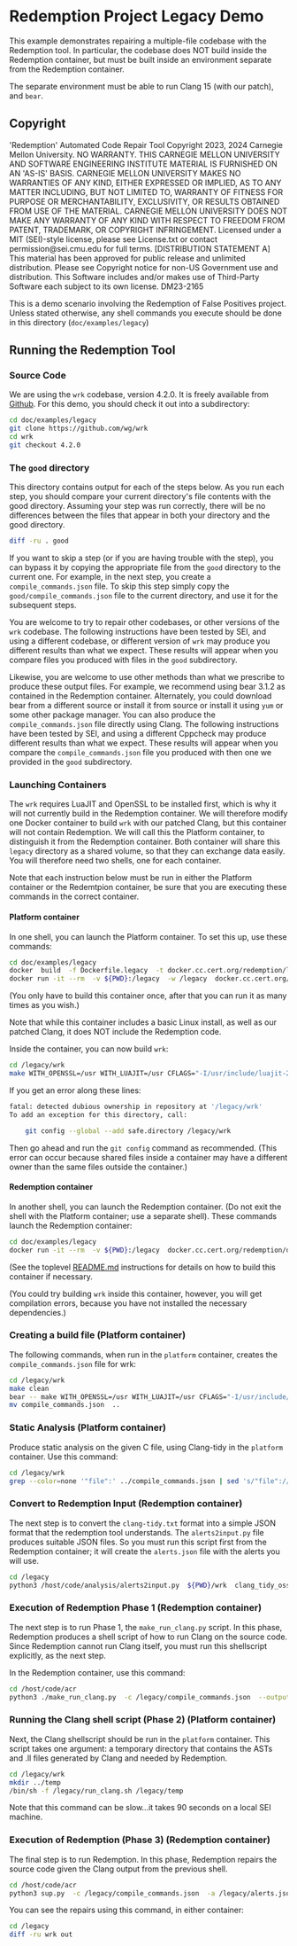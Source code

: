 # Redemption Project Legacy Demo

This example demonstrates repairing a multiple-file codebase with the Redemption tool. In particular, the codebase does NOT build inside the Redemption container, but must be built inside an environment separate from the Redemption container.

The separate environment must be able to run Clang 15 (with our patch), and `bear`.

## Copyright

<legal>
'Redemption' Automated Code Repair Tool
Copyright 2023, 2024 Carnegie Mellon University.
NO WARRANTY. THIS CARNEGIE MELLON UNIVERSITY AND SOFTWARE ENGINEERING
INSTITUTE MATERIAL IS FURNISHED ON AN 'AS-IS' BASIS. CARNEGIE MELLON
UNIVERSITY MAKES NO WARRANTIES OF ANY KIND, EITHER EXPRESSED OR IMPLIED,
AS TO ANY MATTER INCLUDING, BUT NOT LIMITED TO, WARRANTY OF FITNESS FOR
PURPOSE OR MERCHANTABILITY, EXCLUSIVITY, OR RESULTS OBTAINED FROM USE OF
THE MATERIAL. CARNEGIE MELLON UNIVERSITY DOES NOT MAKE ANY WARRANTY OF ANY
KIND WITH RESPECT TO FREEDOM FROM PATENT, TRADEMARK, OR COPYRIGHT
INFRINGEMENT.
Licensed under a MIT (SEI)-style license, please see License.txt or
contact permission@sei.cmu.edu for full terms.
[DISTRIBUTION STATEMENT A] This material has been approved for public
release and unlimited distribution.  Please see Copyright notice for
non-US Government use and distribution.
This Software includes and/or makes use of Third-Party Software each
subject to its own license.
DM23-2165
</legal>

This is a demo scenario involving the Redemption of False Positives project.  Unless stated otherwise, any shell commands you execute should be done in this directory (`doc/examples/legacy`)

## Running the Redemption Tool
### Source Code

We are using the `wrk` codebase, version 4.2.0. It is freely available from [Github](https://github.com/wg/wrk).  For this demo, you should check it out into a subdirectory:

``` sh
cd doc/examples/legacy
git clone https://github.com/wg/wrk
cd wrk
git checkout 4.2.0
```

### The `good` directory

This directory contains output for each of the steps below. As you run each step, you should compare your current directory's file contents with the good directory. Assuming your step was run correctly, there will be no differences between the files that appear in both your directory and the good directory.

``` sh
diff -ru . good
```

If you want to skip a step (or if you are having trouble with the step), you can bypass it by copying the appropriate file from the `good` directory to the current one. For example, in the next step, you create a `compile_commands.json` file.  To skip this step simply copy the `good/compile_commands.json` file to the current directory, and use it for the subsequent steps.

You are welcome to try to repair other codebases, or other versions of the `wrk` codebase.  The following instructions have been tested by SEI, and using a different codebase, or different version of `wrk` may produce you different results than what we expect. These results will appear when you compare files you produced with files in the `good` subdirectory.

Likewise, you are welcome to use other methods than what we prescribe to produce these output files. For example, we recommend using bear 3.1.2 as contained in the Redemption container. Alternately, you could download bear from a different source or install it from source or install it using `yum` or some other package manager.  You can also produce the `compile_commands.json` file directly using Clang.  The following instructions have been tested by SEI, and using a different Cppcheck may produce different results than what we expect. These results will appear when you compare the `compile_commands.json` file you produced with then one we provided in the `good` subdirectory.

### Launching Containers

The `wrk` requires LuaJIT and OpenSSL to be installed first, which is why it will not currently build in the Redemption container.  We will therefore modify one Docker container to build `wrk` with our patched Clang, but this container will not contain Redemption. We will call this the Platform container, to distinguish it from the Redemption container.  Both container will share this `legacy` directory as a shared volume, so that they can exchange data easily.  You will therefore need two shells, one for each container.

Note that each instruction below must be run in either the Platform container or the Redemtpion container, be sure that you are executing these commands in the correct container.

#### Platform container

In one shell, you can launch the Platform container. To set this up, use these commands:

``` sh
cd doc/examples/legacy
docker  build  -f Dockerfile.legacy  -t docker.cc.cert.org/redemption/legacy  .
docker run -it --rm  -v ${PWD}:/legacy  -w /legacy  docker.cc.cert.org/redemption/legacy  bash
```

(You only have to build this container once, after that you can run it as many times as you wish.)

Note that while this container includes a basic Linux install, as well as our patched Clang, it does NOT include the Redemption code.

Inside the container, you can now build `wrk`:

``` sh
cd /legacy/wrk 
make WITH_OPENSSL=/usr WITH_LUAJIT=/usr CFLAGS="-I/usr/include/luajit-2.1 "
```

If you get an error along these lines:

``` sh
fatal: detected dubious ownership in repository at '/legacy/wrk'
To add an exception for this directory, call:

	git config --global --add safe.directory /legacy/wrk
```

Then go ahead and run the `git config` command as recommended. (This error can occur because shared files inside a container may have a different owner than the same files outside the container.)

#### Redemption container

In another shell, you can launch the Redemption container. (Do not exit the shell with the Platform container; use a separate shell). These commands launch the Redemption container:

``` sh
cd doc/examples/legacy
docker run -it --rm  -v ${PWD}:/legacy  docker.cc.cert.org/redemption/distrib  bash 
```

(See the toplevel [README.md](../../../README.md) instructions for details on how to build this container if necessary.

(You could try building `wrk` inside this container, however, you will get compilation errors, because you have not installed the necessary dependencies.)

### Creating a build file (Platform container)

The following commands, when run in the `platform` container, creates the `compile_commands.json` file for wrk:

``` sh
cd /legacy/wrk
make clean
bear -- make WITH_OPENSSL=/usr WITH_LUAJIT=/usr CFLAGS="-I/usr/include/luajit-2.1 "
mv compile_commands.json  ..
```

### Static Analysis (Platform container)

Produce static analysis on the given C file, using Clang-tidy in the `platform` container.  Use this command:

``` sh
cd /legacy/wrk
grep --color=none '"file":' ../compile_commands.json | sed 's/"file"://;  s/",/"/;' | sort -u  | xargs clang-tidy -checks='*'  > ../clang-tidy.txt
```

### Convert to Redemption Input (Redemption container)

The next step is to convert the `clang-tidy.txt` format into a simple JSON format that the redemption tool understands. The `alerts2input.py` file produces suitable JSON files. So you must run this script first from the Redemption container; it will create the `alerts.json` file with the alerts you will use.

``` sh
cd /legacy
python3 /host/code/analysis/alerts2input.py  ${PWD}/wrk  clang_tidy_oss  clang-tidy.txt  alerts.json
```

### Execution of Redemption Phase 1 (Redemption container)

The next step is to run Phase 1, the `make_run_clang.py` script. In this phase, Redemption produces a shell script of how to run Clang on the source code.  Since Redemption cannot run Clang itself, you must run this shellscript explicitly, as the next step.

In the Redemption container, use this command:

```sh
cd /host/code/acr
python3 ./make_run_clang.py  -c /legacy/compile_commands.json  --output-clang-script /legacy/run_clang.sh
```

### Running the Clang shell script (Phase 2) (Platform container)

Next, the Clang shellscript should be run in the `platform` container. This script takes one argument: a temporary directory that contains the ASTs and .ll files generated by Clang and needed by Redemption.

```sh
cd /legacy/wrk
mkdir ../temp
/bin/sh -f /legacy/run_clang.sh /legacy/temp
```

Note that this command can be slow...it takes 90 seconds on a local SEI machine.

### Execution of Redemption (Phase 3) (Redemption container)

The final step is to run Redemption.  In this phase, Redemption repairs the source code given the Clang output from the previous shell.

```sh
cd /host/code/acr
python3 sup.py  -c /legacy/compile_commands.json  -a /legacy/alerts.json  -b /legacy/wrk  --raw-ast-dir /legacy/temp  --repaired-src /legacy/out
```

You can see the repairs using this command, in either container:

```sh
cd /legacy
diff -ru wrk out
```
